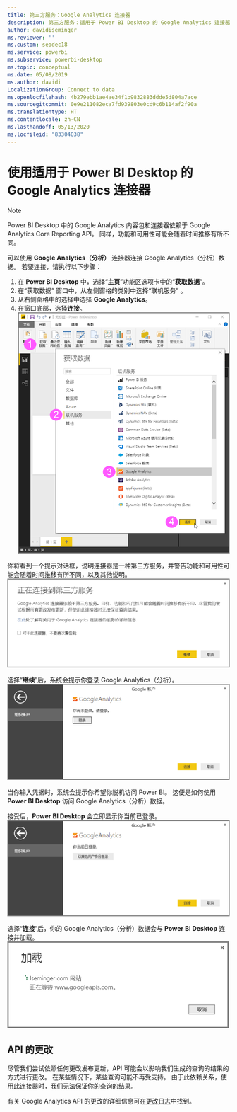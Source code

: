 ```yaml
---
title: 第三方服务：Google Analytics 连接器
description: 第三方服务：适用于 Power BI Desktop 的 Google Analytics 连接器
author: davidiseminger
ms.reviewer: ''
ms.custom: seodec18
ms.service: powerbi
ms.subservice: powerbi-desktop
ms.topic: conceptual
ms.date: 05/08/2019
ms.author: davidi
LocalizationGroup: Connect to data
ms.openlocfilehash: 4b279ebb1ae4ae34f1b9832883ddde5d804a7ace
ms.sourcegitcommit: 0e9e211082eca7fd939803e0cd9c6b114af2f90a
ms.translationtype: HT
ms.contentlocale: zh-CN
ms.lasthandoff: 05/13/2020
ms.locfileid: "83304038"
---
```

# <a name="use-the-google-analytics-connector-for-power-bi-desktop"></a>使用适用于 Power BI Desktop 的 Google Analytics 连接器
> [!NOTE]
> Power BI Desktop 中的 Google Analytics 内容包和连接器依赖于 Google Analytics Core Reporting API。 同样，功能和可用性可能会随着时间推移有所不同。

可以使用 **Google Analytics（分析）** 连接器连接 Google Analytics（分析）数据。 若要连接，请执行以下步骤：

1. 在 **Power BI Desktop** 中，选择“**主页**”功能区选项卡中的“**获取数据**”。
2. 在“获取数据”  窗口中，从左侧窗格的类别中选择“联机服务”  。
3. 从右侧窗格中的选择中选择 **Google Analytics**。
4. 在窗口底部，选择**连接**。  
   ![](media/service-google-analytics-connector/tps_googleanalytics_1.png)

你将看到一个提示对话框，说明连接器是一种第三方服务，并警告功能和可用性可能会随着时间推移有所不同，以及其他说明。  
![](media/service-google-analytics-connector/tps_googleanalytics_2.png)

选择“**继续**”后，系统会提示你登录 Google Analytics（分析）。  
![](media/service-google-analytics-connector/tps_googleanalytics_3.png)

当你输入凭据时，系统会提示你希望你脱机访问 Power BI。 这便是如何使用 **Power BI Desktop** 访问 Google Analytics（分析）数据。  

接受后，**Power BI Desktop** 会立即显示你当前已登录。  
![](media/service-google-analytics-connector/tps_googleanalytics_5.png)

选择“**连接**”后，你的 Google Analytics（分析）数据会与 **Power BI Desktop** 连接并加载。  
![](media/service-google-analytics-connector/tps_googleanalytics_6.png)

## <a name="changes-to-the-api"></a>API 的更改
尽管我们尝试依照任何更改发布更新，API 可能会以影响我们生成的查询的结果的方式进行更改。 在某些情况下，某些查询可能不再受支持。 由于此依赖关系，使用此连接器时，我们无法保证你的查询的结果。

有关 Google Analytics API 的更改的详细信息可在[更改日志](https://developers.google.com/analytics/devguides/changelog)中找到。

